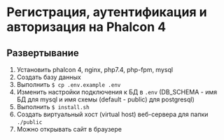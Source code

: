 # Регистрация, аутентификация и авторизация на Phalcon 4
## Развертывание
1. Установить phalcon 4, nginx, php7.4, php-fpm, mysql
1. Создать базу данных
1. Выполнить `$ cp .env.example .env`
1. Изменить настройки подключения к БД в `.env` (DB_SCHEMA - имя БД для mysql и имя схемы (default - public) для postgresql)
1. Выполнить `$ install.sh`
1. Создать виртуальный хост (virtual host) веб-сервера для папки `./public`
1. Можно открывать сайт в браузере